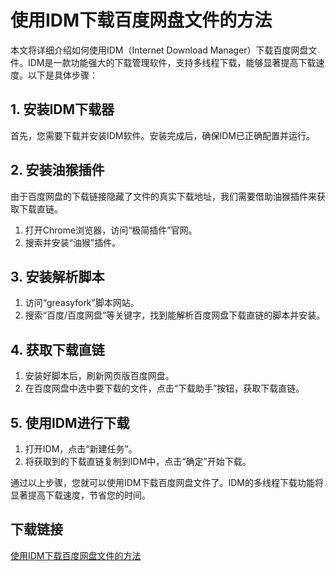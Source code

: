# 使用IDM下载百度网盘文件的方法

本文将详细介绍如何使用IDM（Internet Download Manager）下载百度网盘文件。IDM是一款功能强大的下载管理软件，支持多线程下载，能够显著提高下载速度。以下是具体步骤：

## 1. 安装IDM下载器
首先，您需要下载并安装IDM软件。安装完成后，确保IDM已正确配置并运行。

## 2. 安装油猴插件
由于百度网盘的下载链接隐藏了文件的真实下载地址，我们需要借助油猴插件来获取下载直链。

1. 打开Chrome浏览器，访问“极简插件”官网。
2. 搜索并安装“油猴”插件。

## 3. 安装解析脚本
1. 访问“greasyfork”脚本网站。
2. 搜索“百度/百度网盘”等关键字，找到能解析百度网盘下载直链的脚本并安装。

## 4. 获取下载直链
1. 安装好脚本后，刷新网页版百度网盘。
2. 在百度网盘中选中要下载的文件，点击“下载助手”按钮，获取下载直链。

## 5. 使用IDM进行下载
1. 打开IDM，点击“新建任务”。
2. 将获取到的下载直链复制到IDM中，点击“确定”开始下载。

通过以上步骤，您就可以使用IDM下载百度网盘文件了。IDM的多线程下载功能将显著提高下载速度，节省您的时间。

## 下载链接

[使用IDM下载百度网盘文件的方法](https://pan.quark.cn/s/55cc07ad0476)
